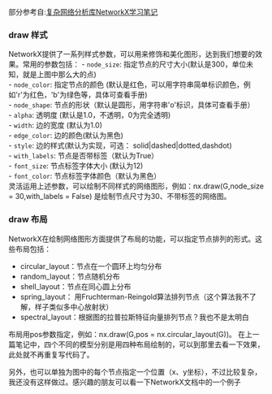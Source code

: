部分参考自:[复杂网络分析库NetworkX学习笔记](http://blog.sciencenet.cn/blog-404069-337$2.html)
### draw 样式
NetworkX提供了一系列样式参数，可以用来修饰和美化图形，达到我们想要的效果。常用的参数包括：
      - `node_size`:  指定节点的尺寸大小(默认是300，单位未知，就是上图中那么大的点)<br>
      - `node_color`:  指定节点的颜色 (默认是红色，可以用字符串简单标识颜色，例如'r'为红色，'b'为绿色等，具体可查看手册)<br>
      - `node_shape`:  节点的形状（默认是圆形，用字符串'o'标识，具体可查看手册）<br>
      - `alpha`: 透明度 (默认是1.0，不透明，0为完全透明) <br>
      - `width`: 边的宽度 (默认为1.0)<br>
      - `edge_color`: 边的颜色(默认为黑色)<br>
      - `style`: 边的样式(默认为实现，可选： solid|dashed|dotted,dashdot)<br>
      - `with_labels`: 节点是否带标签（默认为True）<br>
      - `font_size`: 节点标签字体大小 (默认为12)<br>
      - `font_color`: 节点标签字体颜色（默认为黑色）<br>
灵活运用上述参数，可以绘制不同样式的网络图形，例如：nx.draw(G,node_size = 30,with_labels = False) 是绘制节点尺寸为30、不带标签的网络图。

### draw 布局
NetworkX在绘制网络图形方面提供了布局的功能，可以指定节点排列的形式。这些布局包括：

* circular_layout：节点在一个圆环上均匀分布
* random_layout：节点随机分布
* shell_layout：节点在同心圆上分布
* spring_layout： 用Fruchterman-Reingold算法排列节点（这个算法我不了解，样子类似多中心放射状）
* spectral_layout：根据图的拉普拉斯特征向量排列节点？我也不是太明白

布局用pos参数指定，例如：nx.draw(G,pos = nx.circular_layout(G))。
在上一篇笔记中，四个不同的模型分别是用四种布局绘制的，可以到那里去看一下效果，此处就不再重复写代码了。

另外，也可以单独为图中的每个节点指定一个位置（x、y坐标），不过比较复杂，我还没有这样做过。感兴趣的朋友可以看一下NetworkX文档中的一个例子
